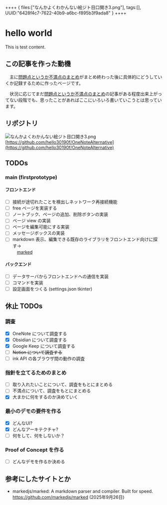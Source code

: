++++
{
    files:["なんかよくわかんない絵ジト目口開き3.png"], 
    tags:[],
    UUID:"6428f4c7-7622-40b9-a6bc-f895b3f9ada8"
}
++++

# hello world
This is test content.

## この記事を作った動機
　主に[問題点というか不満点のまとめ](https://google.com)がまとめ終わった後に具体的にどうしていくか記録するために作ったページです。  

　状況に応じてまだ[問題点というか不満点のまとめ](https://google.com)の記事がある程度出来上がってない段階でも、思ったことがあればここにいろいろ書いていこうとは思っています。

## リポジトリ
![なんかよくわかんない絵ジト目口開き3.png](imageURLunset)
[https://github.com/hello30190f/OneNoteAlternative](https://github.com/hello30190f/OneNoteAlternative)

## TODOs
### main (firstprototype)
#### フロントエンド
- [ ] 接続が途切れたことを検出しネットワーク再接続機能
- [ ] free ページを実装する
- [ ] ノートブック、ページの追加、削除ボタンの実装
- [ ] ページ view の実装
- [ ] ページを編集可能にする実装
- [ ] メッセージボックスの実装
- [ ] markdown 表示、編集できる既存のライブラリをフロントエンド向けに探す->  
　[marked](https://github.com/markedjs/marked)

#### バックエンド
- [ ] データサーバからフロントエンドへの通信を実装
- [ ] コマンドを実装
- [ ] 設定画面をつくる (settings.json tkinter)

## 休止 TODOs
### 調査
- [x] OneNote について調査する
- [x] Obsidian について調査する
- [x] Google Keep について調査する
- [ ] ~~Notion について調査する~~
- [ ] ink API の各ブラウザ間の動作の調査

### 指針を立てるためのまとめ
- [ ] 取り入れたいことについて、調査をもとにまとめる
- [ ] 不満点について、調査をもとにまとめる
- [x] 大まかに何をするのか決めていく

### 最小のデモの要件を作る
- [x] どんなUI?
- [x] どんなアーキテクチャ?
- [ ] 何をして、何をしないか？

### Proof of Concept を作る
- [ ] どんなデモを作るか決める

## 参考にしたサイトとか
- markedjs/marked: A markdown parser and compiler. Built for speed.   
https://github.com/markedjs/marked (2025年9月26日) 

